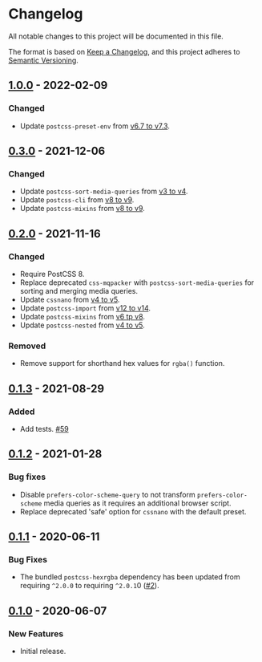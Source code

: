 # Changelog
All notable changes to this project will be documented in this file.

The format is based on [Keep a Changelog](https://keepachangelog.com/en/1.0.0/),
and this project adheres to [Semantic Versioning](https://semver.org/spec/v2.0.0.html).

## [1.0.0] - 2022-02-09

### Changed

* Update `postcss-preset-env` from [v6.7 to v7.3](https://github.com/csstools/postcss-plugins/blob/c00fbfaddc6076a585a119882bf9e828cd187db2/plugin-packs/postcss-preset-env/CHANGELOG.md).

## [0.3.0] - 2021-12-06

### Changed

* Update `postcss-sort-media-queries` from [v3 to v4](https://github.com/solversgroup/postcss-sort-media-queries/blob/v4.2.1/CHANGELOG.md).
* Update `postcss-cli` from [v8 to v9](https://github.com/postcss/postcss-cli/blob/9.0.2/CHANGELOG.md).
* Update `postcss-mixins` from [v8 to v9](https://github.com/postcss/postcss-mixins/blob/9.0.1/CHANGELOG.md).

## [0.2.0] - 2021-11-16

### Changed

* Require PostCSS 8.
* Replace deprecated `css-mqpacker` with `postcss-sort-media-queries` for sorting and merging media queries.
* Update `cssnano` from [v4 to v5](https://github.com/cssnano/cssnano/releases).
* Update `postcss-import` from [v12 to v14](https://github.com/postcss/postcss-import/blob/14.0.2/CHANGELOG.md).
* Update `postcss-mixins` from [v6 tp v8](https://github.com/postcss/postcss-mixins/blob/8.1.0/CHANGELOG.md).
* Update `postcss-nested` from [v4 to v5](https://github.com/postcss/postcss-nested/blob/5.0.6/CHANGELOG.md).

### Removed

* Remove support for shorthand hex values for `rgba()` function.

## [0.1.3] - 2021-08-29

### Added

* Add tests. [#59]

## [0.1.2] - 2021-01-28

### Bug fixes

* Disable `prefers-color-scheme-query` to not transform `prefers-color-scheme` media queries as it requires an additional browser script.
* Replace deprecated 'safe' option for `cssnano` with the default preset.

## [0.1.1] - 2020-06-11

### Bug Fixes

* The bundled `postcss-hexrgba` dependency has been updated from requiring `^2.0.0` to requiring `^2.0.1`0 ([#2](https://github.com/wearerequired/js/issues/2)).

## [0.1.0] - 2020-06-07

### New Features

* Initial release.

[Unreleased]: https://github.com/wearerequired/js/compare/@wearerequired/postcss-config@1.0.0...HEAD
[1.0.0]: https://github.com/wearerequired/js/compare/@wearerequired/postcss-config@0.3.0...@wearerequired/postcss-config@1.0.0
[0.3.0]: https://github.com/wearerequired/js/compare/@wearerequired/postcss-config@0.2.0...@wearerequired/postcss-config@0.3.0
[0.2.0]: https://github.com/wearerequired/js/compare/@wearerequired/postcss-config@0.1.3...@wearerequired/postcss-config@0.2.0
[0.1.3]: https://github.com/wearerequired/js/compare/@wearerequired/postcss-config@0.1.2...@wearerequired/postcss-config@0.1.3
[0.1.2]: https://github.com/wearerequired/js/compare/@wearerequired/postcss-config@0.1.1...@wearerequired/postcss-config@0.1.2
[0.1.1]: https://github.com/wearerequired/js/compare/@wearerequired/postcss-config@0.1.0...@wearerequired/postcss-config@0.1.1
[0.1.0]: https://github.com/wearerequired/js/releases/tag/@wearerequired/postcss-config@0.1.0

[#59]: https://github.com/wearerequired/js/issues/59
